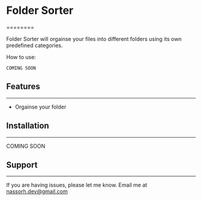 # Folder Sorter
========

Folder Sorter will orgainse your files into different folders using its own predefined categories.

How to use:

    COMING SOON

## Features
--------

- Orgainse your folder

## Installation
------------

COMING SOON


## Support
-------

If you are having issues, please let me know.
Email me at nassorh.dev@gmail.com

